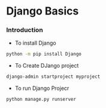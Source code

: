 # Django Basics 

### Introduction
- To install Django
```Bash
python -m pip install Django
```


- To Create DJango project 
```bash
django-admin startproject myproject
```

- To run Django Projecr
```Bash
python manage.py runserver
```